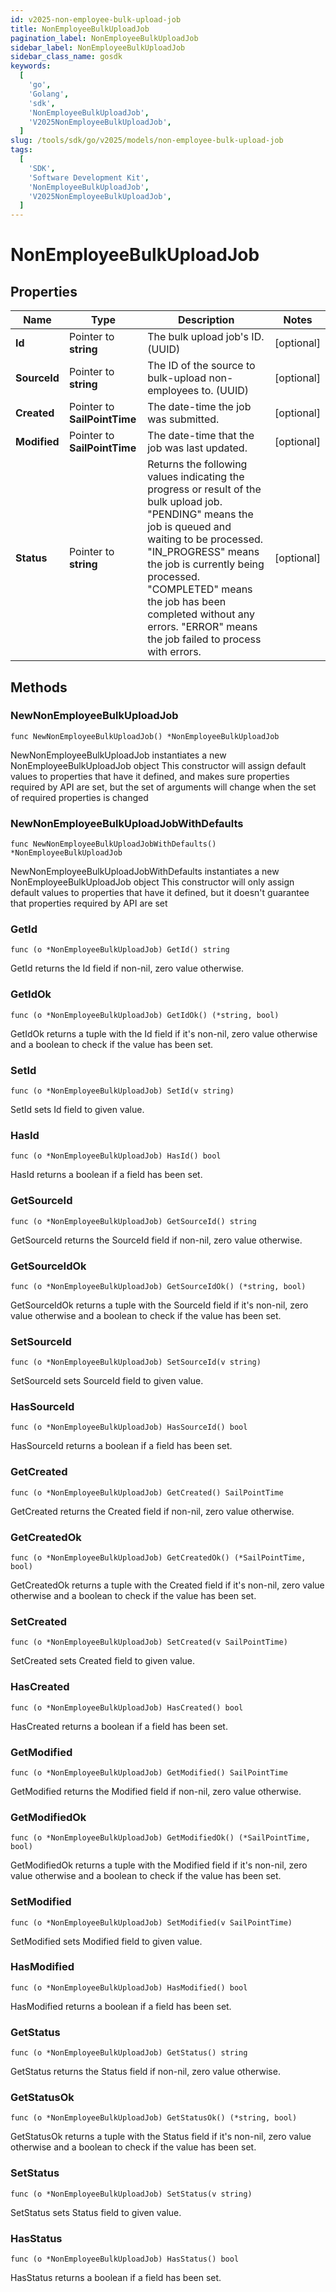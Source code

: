 ```yaml
---
id: v2025-non-employee-bulk-upload-job
title: NonEmployeeBulkUploadJob
pagination_label: NonEmployeeBulkUploadJob
sidebar_label: NonEmployeeBulkUploadJob
sidebar_class_name: gosdk
keywords:
  [
    'go',
    'Golang',
    'sdk',
    'NonEmployeeBulkUploadJob',
    'V2025NonEmployeeBulkUploadJob',
  ]
slug: /tools/sdk/go/v2025/models/non-employee-bulk-upload-job
tags:
  [
    'SDK',
    'Software Development Kit',
    'NonEmployeeBulkUploadJob',
    'V2025NonEmployeeBulkUploadJob',
  ]
---
```


# NonEmployeeBulkUploadJob

## Properties

| Name | Type | Description | Notes |
| --- | --- | --- | --- |
| **Id** | Pointer to **string** | The bulk upload job's ID. (UUID) | [optional] |
| **SourceId** | Pointer to **string** | The ID of the source to bulk-upload non-employees to. (UUID) | [optional] |
| **Created** | Pointer to **SailPointTime** | The date-time the job was submitted. | [optional] |
| **Modified** | Pointer to **SailPointTime** | The date-time that the job was last updated. | [optional] |
| **Status** | Pointer to **string** | Returns the following values indicating the progress or result of the bulk upload job. \"PENDING\" means the job is queued and waiting to be processed. \"IN_PROGRESS\" means the job is currently being processed. \"COMPLETED\" means the job has been completed without any errors. \"ERROR\" means the job failed to process with errors. | [optional] |

## Methods

### NewNonEmployeeBulkUploadJob

`func NewNonEmployeeBulkUploadJob() *NonEmployeeBulkUploadJob`

NewNonEmployeeBulkUploadJob instantiates a new NonEmployeeBulkUploadJob object This constructor will assign default values to properties that have it defined, and makes sure properties required by API are set, but the set of arguments will change when the set of required properties is changed

### NewNonEmployeeBulkUploadJobWithDefaults

`func NewNonEmployeeBulkUploadJobWithDefaults() *NonEmployeeBulkUploadJob`

NewNonEmployeeBulkUploadJobWithDefaults instantiates a new NonEmployeeBulkUploadJob object This constructor will only assign default values to properties that have it defined, but it doesn't guarantee that properties required by API are set

### GetId

`func (o *NonEmployeeBulkUploadJob) GetId() string`

GetId returns the Id field if non-nil, zero value otherwise.

### GetIdOk

`func (o *NonEmployeeBulkUploadJob) GetIdOk() (*string, bool)`

GetIdOk returns a tuple with the Id field if it's non-nil, zero value otherwise and a boolean to check if the value has been set.

### SetId

`func (o *NonEmployeeBulkUploadJob) SetId(v string)`

SetId sets Id field to given value.

### HasId

`func (o *NonEmployeeBulkUploadJob) HasId() bool`

HasId returns a boolean if a field has been set.

### GetSourceId

`func (o *NonEmployeeBulkUploadJob) GetSourceId() string`

GetSourceId returns the SourceId field if non-nil, zero value otherwise.

### GetSourceIdOk

`func (o *NonEmployeeBulkUploadJob) GetSourceIdOk() (*string, bool)`

GetSourceIdOk returns a tuple with the SourceId field if it's non-nil, zero value otherwise and a boolean to check if the value has been set.

### SetSourceId

`func (o *NonEmployeeBulkUploadJob) SetSourceId(v string)`

SetSourceId sets SourceId field to given value.

### HasSourceId

`func (o *NonEmployeeBulkUploadJob) HasSourceId() bool`

HasSourceId returns a boolean if a field has been set.

### GetCreated

`func (o *NonEmployeeBulkUploadJob) GetCreated() SailPointTime`

GetCreated returns the Created field if non-nil, zero value otherwise.

### GetCreatedOk

`func (o *NonEmployeeBulkUploadJob) GetCreatedOk() (*SailPointTime, bool)`

GetCreatedOk returns a tuple with the Created field if it's non-nil, zero value otherwise and a boolean to check if the value has been set.

### SetCreated

`func (o *NonEmployeeBulkUploadJob) SetCreated(v SailPointTime)`

SetCreated sets Created field to given value.

### HasCreated

`func (o *NonEmployeeBulkUploadJob) HasCreated() bool`

HasCreated returns a boolean if a field has been set.

### GetModified

`func (o *NonEmployeeBulkUploadJob) GetModified() SailPointTime`

GetModified returns the Modified field if non-nil, zero value otherwise.

### GetModifiedOk

`func (o *NonEmployeeBulkUploadJob) GetModifiedOk() (*SailPointTime, bool)`

GetModifiedOk returns a tuple with the Modified field if it's non-nil, zero value otherwise and a boolean to check if the value has been set.

### SetModified

`func (o *NonEmployeeBulkUploadJob) SetModified(v SailPointTime)`

SetModified sets Modified field to given value.

### HasModified

`func (o *NonEmployeeBulkUploadJob) HasModified() bool`

HasModified returns a boolean if a field has been set.

### GetStatus

`func (o *NonEmployeeBulkUploadJob) GetStatus() string`

GetStatus returns the Status field if non-nil, zero value otherwise.

### GetStatusOk

`func (o *NonEmployeeBulkUploadJob) GetStatusOk() (*string, bool)`

GetStatusOk returns a tuple with the Status field if it's non-nil, zero value otherwise and a boolean to check if the value has been set.

### SetStatus

`func (o *NonEmployeeBulkUploadJob) SetStatus(v string)`

SetStatus sets Status field to given value.

### HasStatus

`func (o *NonEmployeeBulkUploadJob) HasStatus() bool`

HasStatus returns a boolean if a field has been set.

